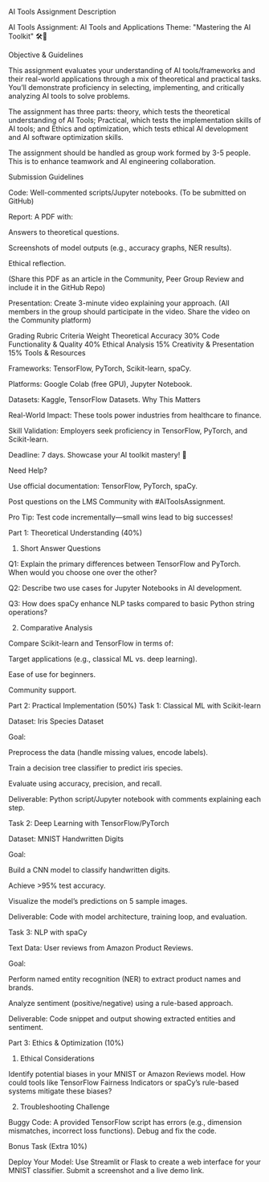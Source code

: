 AI Tools Assignment
Description

AI Tools Assignment: AI Tools and Applications
Theme: "Mastering the AI Toolkit" 🛠🧠

Objective & Guidelines

This assignment evaluates your understanding of AI tools/frameworks and their real-world applications through a mix of theoretical and practical tasks. You’ll demonstrate proficiency in selecting, implementing, and critically analyzing AI tools to solve problems.

The assignment has three parts: theory, which tests the theoretical understanding of AI Tools; Practical, which tests the implementation skills of AI tools; and Ethics and optimization, which tests ethical AI development and AI software optimization skills. 

The assignment should be handled as group work formed by 3-5 people. This is to enhance teamwork and AI engineering collaboration.

Submission Guidelines

Code: Well-commented scripts/Jupyter notebooks. (To be submitted on GitHub)

Report: A PDF with:

Answers to theoretical questions. 

Screenshots of model outputs (e.g., accuracy graphs, NER results).

Ethical reflection.

(Share this PDF as an article in the Community, Peer Group Review and include it in the GitHub Repo)

Presentation: Create 3-minute video explaining your approach. (All members in the group should participate in the video. Share the video on the Community platform)

Grading Rubric
Criteria	Weight
Theoretical Accuracy	30%
Code Functionality & Quality	40%
Ethical Analysis	15%
Creativity & Presentation	15%
Tools & Resources

Frameworks: TensorFlow, PyTorch, Scikit-learn, spaCy.

Platforms: Google Colab (free GPU), Jupyter Notebook.

Datasets: Kaggle, TensorFlow Datasets.
 Why This Matters

Real-World Impact: These tools power industries from healthcare to finance.

Skill Validation: Employers seek proficiency in TensorFlow, PyTorch, and Scikit-learn.

Deadline: 7 days. Showcase your AI toolkit mastery! 🚀

Need Help?

Use official documentation: TensorFlow, PyTorch, spaCy.

Post questions on the LMS Community with #AIToolsAssignment.

Pro Tip: Test code incrementally—small wins lead to big successes! 

Part 1: Theoretical Understanding (40%)
1. Short Answer Questions

Q1: Explain the primary differences between TensorFlow and PyTorch. When would you choose one over the other?

Q2: Describe two use cases for Jupyter Notebooks in AI development.

Q3: How does spaCy enhance NLP tasks compared to basic Python string operations?

2. Comparative Analysis

Compare Scikit-learn and TensorFlow in terms of:

Target applications (e.g., classical ML vs. deep learning).

Ease of use for beginners.

Community support.

Part 2: Practical Implementation (50%)
Task 1: Classical ML with Scikit-learn

Dataset: Iris Species Dataset

Goal:

Preprocess the data (handle missing values, encode labels).

Train a decision tree classifier to predict iris species.

Evaluate using accuracy, precision, and recall.

Deliverable: Python script/Jupyter notebook with comments explaining each step.

Task 2: Deep Learning with TensorFlow/PyTorch

Dataset: MNIST Handwritten Digits

Goal:

Build a CNN model to classify handwritten digits.

Achieve >95% test accuracy.

Visualize the model’s predictions on 5 sample images.

Deliverable: Code with model architecture, training loop, and evaluation.

Task 3: NLP with spaCy

Text Data: User reviews from Amazon Product Reviews.

Goal:

Perform named entity recognition (NER) to extract product names and brands.

Analyze sentiment (positive/negative) using a rule-based approach.

Deliverable: Code snippet and output showing extracted entities and sentiment.

Part 3: Ethics & Optimization (10%)
1. Ethical Considerations

Identify potential biases in your MNIST or Amazon Reviews model. How could tools like TensorFlow Fairness Indicators or spaCy’s rule-based systems mitigate these biases?

2. Troubleshooting Challenge

Buggy Code: A provided TensorFlow script has errors (e.g., dimension mismatches, incorrect loss functions). Debug and fix the code.

Bonus Task (Extra 10%)

Deploy Your Model: Use Streamlit or Flask to create a web interface for your MNIST classifier. Submit a screenshot and a live demo link.